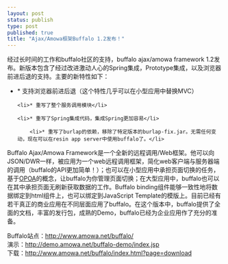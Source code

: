 ```yaml
--- 
layout: post
status: publish
type: post
published: true
title: "Ajax/Amowa框架Buffalo 1.2发布！"
---
```

经过长时间的工作和buffalo社区的支持，buffalo ajax/amowa framework 1.2发布。新版本包含了经过改进激动人心的Spring集成，Prototype集成，以及浏览器前进后退的支持。主要的新特性如下：

<ul>
	<li>* 支持浏览器前进后退（这个特性几乎可以在小型应用中替换MVC）</li>

	<li>* 重写了整个服务调用模块</li>

 	<li>* 重写了Spring集成代码，集成Spring更加容易</li>

        <li>* 重写了burlap的依赖，移除了特定版本的burlap-fix.jar。无需任何变动，现在可以在resin app server中使用buffalo了。</li>

</ul>


Buffalo Ajax/Amowa Framework是一个全新的远程调用/Web框架。他可以向JSON/DWR一样，被应用为一个web远程调用框架，简化web客户端与服务器端的调用（buffalo的API更加简单！）；也可以在小型应用中承担页面切换的任务，基于<a href="http://michael.nona.name/archives/117">OPOA</a>的概念，让buffalo为你管理页面切换；在大型应用中，buffalo也可以在其中承担页面无刷新获取数据的工作。Buffalo binding组件能够一致性地将数据绑定到html组件上，也可以绑定到JavaScript Template的模版上。目前已经有若干真正的商业应用在不同层面应用了buffalo。在这个版本中，buffalo提供了全面的文档，丰富的发行包，成熟的Demo，buffalo已经为企业应用作了充分的准备。

Buffalo站点：http://www.amowa.net/buffalo/<br />
演示：http://demo.amowa.net/buffalo-demo/index.jsp <br />
下载：http://www.amowa.net/buffalo/index.html?page=download <br />
